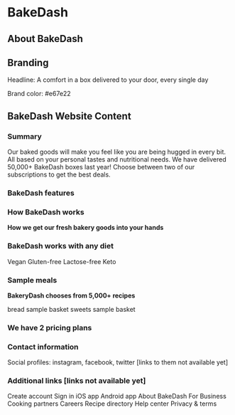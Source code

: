 # BakeDash

## About BakeDash

## Branding

Headline: A comfort in a box delivered to your door, every single day

Brand color: #e67e22

## BakeDash Website Content

### Summary

Our baked goods will make you feel like you are being hugged in every bit. All based on your personal tastes and nutritional needs. We have delivered 50,000+ BakeDash boxes last year! Choose between two of our subscriptions to get the best deals.

### BakeDash features

### How BakeDash works

**How we get our fresh bakery goods into your hands**

### BakeDash works with any diet


Vegan
Gluten-free
Lactose-free
Keto

### Sample meals

**BakeryDash chooses from 5,000+ recipes**

bread sample basket
sweets sample basket


### We have 2 pricing plans



### Contact information


Social profiles: instagram, facebook, twitter [links to them not available yet]

### Additional links [links not available yet]

Create account
Sign in
iOS app
Android app
About BakeDash
For Business
Cooking partners
Careers
Recipe directory
Help center
Privacy & terms
